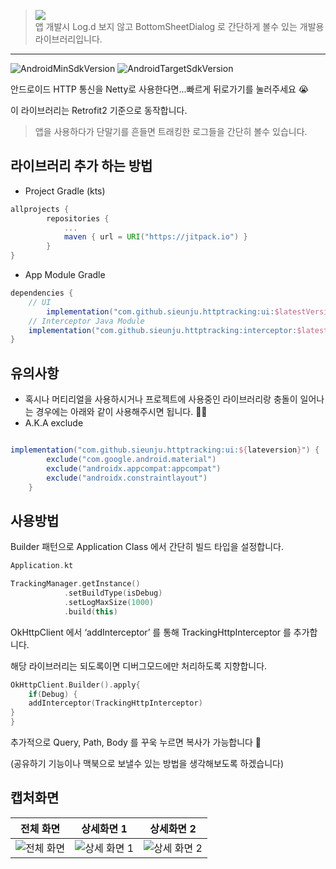 > [![](https://jitpack.io/v/sieunju/httptracking.svg)](https://jitpack.io/#sieunju/httptracking)   
> 앱 개발시 Log.d 보지 않고 BottomSheetDialog 로 간단하게 볼수 있는 개발용 라이브러리입니다.
---
![AndroidMinSdkVersion](https://img.shields.io/badge/minSdkVersion-21-green.svg) ![AndroidTargetSdkVersion](https://img.shields.io/badge/targetSdkVersion-32-brightgreen.svg)

안드로이드 HTTP 통신을 Netty로 사용한다면...빠르게 뒤로가기를 눌러주세요 😭

이 라이브러리는 Retrofit2 기준으로 동작합니다.

> 앱을 사용하다가 단말기를 흔들면 트래킹한 로그들을 간단히 볼수 있습니다.

## 라이브러리 추가 하는 방법

- Project Gradle (kts)

```groovy
allprojects {
	    repositories {
		    ...
		    maven { url = URI("https://jitpack.io") }
	    }
}
```

- App Module Gradle

```groovy
dependencies {
	// UI
    	implementation("com.github.sieunju.httptracking:ui:$latestVersion")
	// Interceptor Java Module
	implementation("com.github.sieunju.httptracking:interceptor:$latestVersion")
}
```

## 유의사항
- 혹시나 머티리얼을 사용하시거나 프로젝트에 사용중인 라이브러리랑 충돌이 일어나는 경우에는 아래와 같이 사용해주시면 됩니다. 🙇‍♂️
- A.K.A exclude
```groovy

implementation("com.github.sieunju.httptracking:ui:${lateversion}") {
        exclude("com.google.android.material")
        exclude("androidx.appcompat:appcompat")
        exclude("androidx.constraintlayout")
    }
```

## 사용방법

Builder 패턴으로 Application Class 에서 간단히 빌드 타입을 설정합니다.

```kotlin
Application.kt

TrackingManager.getInstance()
            .setBuildType(isDebug)
            .setLogMaxSize(1000)
            .build(this)
```

OkHttpClient 에서 ‘addInterceptor’ 를 통해 TrackingHttpInterceptor 를 추가합니다.

해당 라이브러리는 되도록이면 디버그모드에만 처리하도록 지향합니다.

```kotlin
OkHttpClient.Builder().apply{
	if(Debug) {
	addInterceptor(TrackingHttpInterceptor)
}
}
```

추가적으로 Query, Path, Body 를 꾸욱 누르면 복사가 가능합니다 🥰

(공유하기 기능이나 맥북으로 보낼수 있는 방법을 생각해보도록 하겠습니다)

## 캡처화면
|전체 화면|상세화면 1|상세화면 2|
|-|-|-|   
|![전체 화면](https://user-images.githubusercontent.com/33802191/166390208-4d42dbcc-b082-4f9f-94d4-4afc13901eb1.png)|![상세 화면 1](https://user-images.githubusercontent.com/33802191/166390217-ede0ee13-8b79-4c30-b603-0814b4f0f92e.png)|![상세 화면 2](https://user-images.githubusercontent.com/33802191/166390225-a0a1ad62-4855-4435-90c0-720585752bc8.png)


